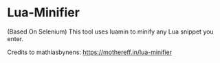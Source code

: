 # Lua-Minifier
(Based On Selenium) This tool uses luamin to minify any Lua snippet you enter.

Credits to mathiasbynens: https://mothereff.in/lua-minifier
